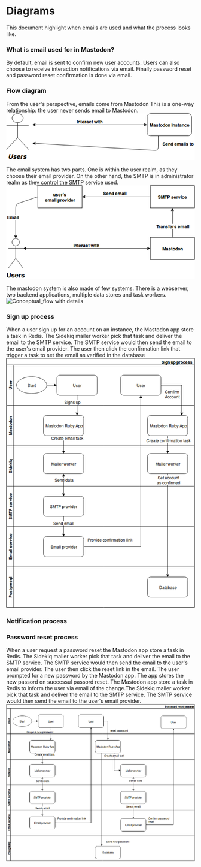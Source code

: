 Diagrams
=====

This document highlight when emails are used and what the process looks like.
 
### What is email used for in Mastodon?
By default, email is sent to confirm new user accounts. Users can also choose to receive interaction notifications via email. Finally password reset and password reset confirmation is done via email.

### Flow diagram
From the user's perspective, emails come from Mastodon This is a one-way relationship: the user never sends email to Mastodon.
![User's perspective](mastodons_user_perspective.png)

The email system has two parts. One is within the user realm, as they choose their email provider.
On the other hand, the SMTP is in administrator realm as they control the SMTP service used.
![Conceptual flow](mastodon_conceptual_flow.png)

The mastodon system is also made of few systems.
There is a webserver, two backend applications, multiple data stores and task workers.
![Conceptual_flow with details](mastodon_conceptual_flow_details.png)

### Sign up process
When a user sign up for an account on an instance, the Mastodon app store a task in Redis. The Sidekiq mailer worker pick that task and deliver the email to the SMTP service. The SMTP service would then send the email to the user's email provider.
The user then click the confirmation link that trigger a task to set the email as verified in the database
![Sign up flow](mastodon_sign_up_flow.png)

### Notification process

### Password reset process
When a user request a password reset the Mastodon app store a task in Redis. The Sidekiq mailer worker pick that task and deliver the email to the SMTP service.
The SMTP service would then send the email to the user's email provider.
The user then click the reset link in the email.
The user prompted for a new password by the Mastodon app. The app stores the new passord on successul passord reset.
The Mastodon app store a task in Redis to inform the user via email of the change.The Sidekiq mailer worker pick that task and deliver the email to the SMTP service. The SMTP service would then send the email to the user's email provider.
![Password reset flow](mastodon_password_reset_flow.png)
